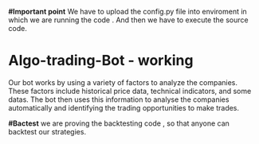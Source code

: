 **#Important point**
We have to upload the config.py file into enviroment in which we are running the code . And then we have to execute the source code.

# Algo-trading-Bot - working
Our bot works by using a variety of factors to analyze the companies. These factors include historical price data, technical indicators, and some datas. The bot then uses this information to analyse the companies automatically and identifying the trading opportunities to make trades.

**#Bactest** 
we are proving the backtesting code , so that anyone can backtest our strategies.
